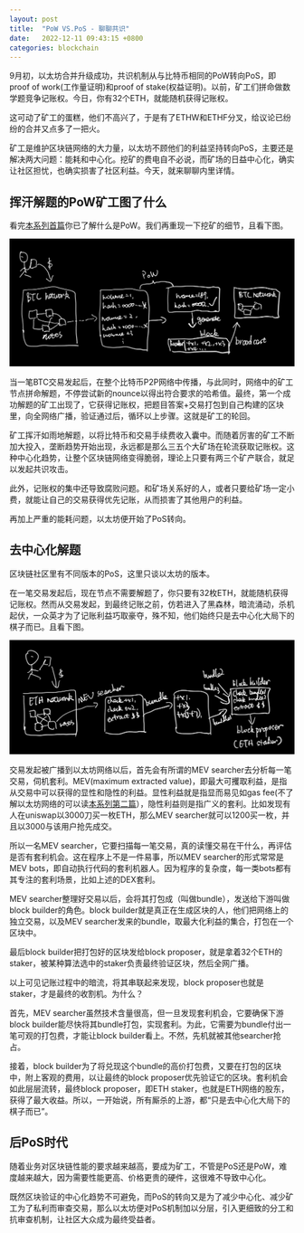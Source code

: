 ```yaml
---
layout: post
title:  "PoW VS.PoS - 聊聊共识"
date:   2022-12-11 09:43:15 +0800
categories: blockchain
---
```


9月初，以太坊合并升级成功，共识机制从与比特币相同的PoW转向PoS，即proof of work(工作量证明)和proof of stake(权益证明)。以前，矿工们拼命做数学题竞争记账权。今日，你有32个ETH，就能随机获得记账权。

这可动了矿工的蛋糕，他们不高兴了，于是有了ETHW和ETHF分叉，给议论已纷纷的合并又点多了一把火。

矿工是维护区块链网络的大力量，以太坊不顾他们的利益坚持转向PoS，主要还是解决两大问题：能耗和中心化。挖矿的费电自不必说，而矿场的日益中心化，确实让社区担忧，也确实损害了社区利益。今天，就来聊聊内里详情。

## 挥汗解题的PoW矿工图了什么

看完[本系列首篇](一文精通比特币-全网最牛)你已了解什么是PoW。我们再重现一下挖矿的细节，且看下图。

![PoW](/assets/images/PoW_demo.png)

当一笔BTC交易发起后，在整个比特币P2P网络中传播，与此同时，网络中的矿工节点拼命解题，不停尝试新的nounce以得出符合要求的哈希值。最终，第一个成功解题的矿工出现了，它获得记账权，把题目答案+交易打包到自己构建的区块里，向全网络广播，验证通过后，循环以上步骤。这就是矿工的轮回。

矿工挥汗如雨地解题，以将比特币和交易手续费收入囊中。而随着厉害的矿工不断加大投入，垄断趋势开始出现，永远都是那么三五个大矿场在轮流获取记账权。这种中心化趋势，让整个区块链网络变得脆弱，理论上只要有两三个矿产联合，就足以发起共识攻击。

此外，记账权的集中还导致腐败问题。和矿场关系好的人，或者只要给矿场一定小费，就能让自己的交易获得优先记账，从而损害了其他用户的利益。

再加上严重的能耗问题，以太坊便开始了PoS转向。

## 去中心化解题

区块链社区里有不同版本的PoS，这里只谈以太坊的版本。

在一笔交易发起后，现在节点不需要解题了，你只要有32枚ETH，就能随机获得记账权。然而从交易发起，到最终记账之前，仿若进入了黑森林，暗流涌动，杀机起伏，一众英才为了记账利益巧取豪夺，殊不知，他们始终只是去中心化大局下的棋子而已。且看下图。

![PoS](/assets/images/PoS_demo.png)


交易发起被广播到以太坊网络以后，首先会有所谓的MEV searcher去分析每一笔交易，伺机套利。MEV(maximum extracted value)，即最大可攫取利益，是指从交易中可以获得的显性和隐性的利益。显性利益就是指显而易见如gas fee(不了解以太坊网络的可以读[本系列第二篇](关于以太坊，你所要知道的)），隐性利益则是指广义的套利。比如发现有人在uniswap以3000刀买一枚ETH，那么MEV searcher就可以1200买一枚，并且以3000与该用户抢先成交。

所以一名MEV searcher，它要扫描每一笔交易，真的读懂交易在干什么，再评估是否有套利机会。这在程序上不是一件易事，所以MEV searcher的形式常常是MEV bots，即自动执行代码的套利机器人。因为程序的复杂度，每一类bots都有其专注的套利场景，比如上述的DEX套利。

MEV searcher整理好交易以后，会将其打包成（叫做bundle），发送给下游叫做block builder的角色。block builder就是真正在生成区块的人，他们把网络上的独立交易，以及MEV searcher发来的bundle，取最大化利益的集合，打包在一个区块中。

最后block builder把打包好的区块发给block proposer，就是拿着32个ETH的staker，被某种算法选中的staker负责最终验证区块，然后全网广播。

以上可见记账过程中的暗流，将其串联起来发现，block proposer也就是staker，才是最终的收割机。为什么？

首先，MEV searcher虽然技术含量很高，但一旦发现套利机会，它要确保下游block builder能尽快将其bundle打包，实现套利。为此，它需要为bundle付出一笔可观的打包费，才能让block builder看上。不然，先机就被其他searcher抢占。

接着，block builder为了将兑现这个bundle的高价打包费，又要在打包的区块中，附上客观的费用，以让最终的block proposer优先验证它的区块。套利机会如此层层流转，最终block proposer，即ETH staker，也就是ETH网络的股东，获得了最大收益。所以，一开始说，所有厮杀的上游，都“只是去中心化大局下的棋子而已”。

## 后PoS时代

随着业务对区块链性能的要求越来越高，要成为矿工，不管是PoS还是PoW，难度越来越大，因为需要性能更高、价格更贵的硬件，这很难不导致中心化。

既然区块验证的中心化趋势不可避免，而PoS的转向又是为了减少中心化、减少矿工为了私利而审查交易，那么以太坊便对PoS机制加以分层，引入更细致的分工和抗审查机制，让社区大众成为最终受益者。



